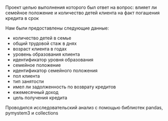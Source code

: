 Проект целью выполнения которого был ответ на вопрос: влияет ли семейное положение и количество детей клиента на факт погашения кредита в срок

Нам были предоставлены следующие данные:
+ количество детей в семье
+ общий трудовой стаж в днях
+ возраст клиента в годах
+ уровень образования клиента
+ идентификатор уровня образования
+ семейное положение
+ идентификатор семейного положения
+ пол клиента
+ тип занятости
+ имел ли задолженность по возврату кредитов
+ ежемесячный доход
+ цель получения кредита

Проводился исследовательский анализ с помощью библиотек pandas, pymystem3 и collections
